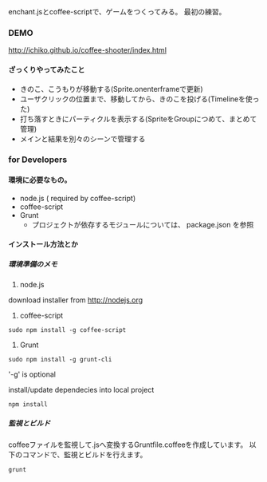 enchant.jsとcoffee-scriptで、ゲームをつくってみる。
最初の練習。

### DEMO

<http://ichiko.github.io/coffee-shooter/index.html>

#### ざっくりやってみたこと

- きのこ、こうもりが移動する(Sprite.onenterframeで更新)
- ユーザクリックの位置まで、移動してから、きのこを投げる(Timelineを使った)
- 打ち落すときにパーティクルを表示する(SpriteをGroupにつめて、まとめて管理)
- メインと結果を別々のシーンで管理する

### for Developers

#### 環境に必要なもの。

- node.js ( required by coffee-script)
- coffee-script
- Grunt
  - プロジェクトが依存するモジュールについては、 package.json を参照

#### インストール方法とか

##### 環境準備のメモ

1. node.js

  download installer from http://nodejs.org

1. coffee-script

  ```
  sudo npm install -g coffee-script
  ```

1. Grunt

  ```
  sudo npm install -g grunt-cli
  ```
  
  '-g' is optional

  install/update dependecies into local project
  ```
  npm install
  ```

##### 監視とビルド

coffeeファイルを監視して.jsへ変換するGruntfile.coffeeを作成しています。
以下のコマンドで、監視とビルドを行えます。

```
grunt
```



